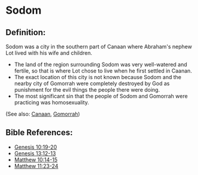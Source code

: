 # Sodom #

## Definition: ##

Sodom was a city in the southern part of Canaan where Abraham's nephew Lot lived with his wife and children.

* The land of the region surrounding Sodom was very well-watered and fertile, so that is where Lot chose to live when he first settled in Caanan.
* The exact location of this city is not known because Sodom and the nearby city of Gomorrah were completely destroyed by God as punishment for the evil things the people there were doing.
* The most significant sin that the people of Sodom and Gomorrah were practicing was homosexuality.

(See also: [Canaan](../other/canaan.md), [Gomorrah](../other/gomorrah.md))

## Bible References: ##

* [Genesis 10:19-20](en/tn/gen/help/10/19)
* [Genesis 13:12-13](en/tn/gen/help/13/12)
* [Matthew 10:14-15](en/tn/mat/help/10/14)
* [Matthew 11:23-24](en/tn/mat/help/11/23)